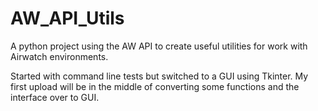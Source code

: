 # AW_API_Utils
A python project using the AW API to create useful utilities for work with Airwatch environments.

Started with command line tests but switched to a GUI using Tkinter. My first upload will be in the middle of converting some functions and the interface over to GUI.
